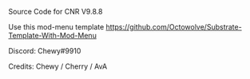 Source Code for CNR V9.8.8

Use this mod-menu template https://github.com/Octowolve/Substrate-Template-With-Mod-Menu

Discord: Chewy#9910

Credits: Chewy / Cherry  / AvA

